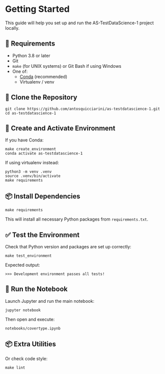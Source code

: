 # Getting Started

This guide will help you set up and run the AS-TestDataScience-1 project locally.

## 🧰 Requirements

- Python 3.8 or later  
- Git  
- `make` (for UNIX systems) or Git Bash if using Windows  
- One of:  
  - [Conda](https://docs.conda.io/en/latest/miniconda.html) (recommended)  
  - Virtualenv / venv

## 🔄 Clone the Repository

    git clone https://github.com/antosquicciarini/as-testdatascience-1.git
    cd as-testdatascience-1

## 🧪 Create and Activate Environment

If you have Conda:

    make create_environment
    conda activate as-testdatascience-1

If using virtualenv instead:

    python3 -m venv .venv
    source .venv/bin/activate
    make requirements

## 📦 Install Dependencies

    make requirements

This will install all necessary Python packages from `requirements.txt`.

## ✅ Test the Environment

Check that Python version and packages are set up correctly:

    make test_environment

Expected output:

    >>> Development environment passes all tests!

## 🚀 Run the Notebook

Launch Jupyter and run the main notebook:

    jupyter notebook

Then open and execute:

    notebooks/covertype.ipynb

## 📦 Extra Utilities

Or check code style:

    make lint